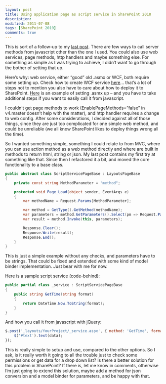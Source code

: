 ```yaml
---
layout: post
title: Using application page as script service in SharePoint 2010
description:
modified: 2011-07-08
tags: [SharePoint 2010]
comments: true
---
```

This is sort of a follow-up to my [last
post](http://www.necronet.org/archive/2011/07/25/enable-or-disable-ribbon-custom-action-based-on-user-permissions.aspx).
There are few ways to call server methods from javascript other than the
one I used. You could also use web services, page methods, http handlers
and maybe something else. For something as simple as I was trying to
achieve, I didn’t want to go through the bother of setting that up.

Here’s why: web service, either “good” old .asmx or WCF, both require
some setting up. Check how to create WCF service
[here](http://dotnetbyexample.blogspot.com/2008/02/calling-wcf-service-from-javascript.html)…
that’s a lot of steps not to mention you also have to care about how to
deploy it to SharePoint.
[Here](http://www.thesharepointblog.net/Lists/Posts/Post.aspx?List=815f255a-d0ef-4258-be2a-28487dc9975c&ID=67)
is an example of setting .asmx up – and you have to take additional
steps if you want to easily call it from javascript.

I couldn’t get page methods to work (EnablePageMethods=”false” in
v4.master doesn’t help with the matter), and http handler requires a
change to web config. After some considerations, I decided against all
of those things, since they are just too complicated for one simple web
method, and could be unreliable (we all know SharePoint likes to deploy
things wrong all the time).

So I wanted something simple, something I could relate to from MVC,
where you can use action method as a web method directly and where are
built in methods to return html, string or json. My last post contains
my first try at something like that. Since then I refactored it a bit,
and moved the core functionality to a base class.

```csharp
public abstract class ScriptServicePageBase : LayoutsPageBase
{
    private const string MethodParameter = "method";

    protected void Page_Load(object sender, EventArgs e)
    {
        var methodName = Request.Params[MethodParameter];

        var method = GetType().GetMethod(methodName);
        var parameters = method.GetParameters().Select(pn => Request.Params[pn.Name]).ToArray();
        var result = method.Invoke(this, parameters);

        Response.Clear();
        Response.Write(result);
        Response.End();
    }
}
```

This is just a simple example without any checks, and parameters have to
be strings. That could be fixed and extended with some kind of model
binder implementation. Just bear with me for now.

Here is a sample script service (code-behind):

```csharp
public partial class _service : ScriptServicePageBase
{
    public string GetTime(string format)
    {
        return DateTime.Now.ToString(format);
    }
}
```

And how you call it from javascript with jQuery:

```js
$.post('_layouts/YourProject/_service.aspx', { method: 'GetTime', format: 'dd.MM.yyyy' }, function (data) {
    $('#text').text(data);
});
```

This is really simple to setup and use, compared to the other options.
So I ask, is it really worth it going to all the trouble just to check
some permissions or get data for a drop down list? Is there a better
solution for this problem in SharePoint? If there is, let me know in
comments, otherwise I’m just going to extend this solution, maybe add a
method for json conversion and a model binder for parameters, and be
happy with that.
